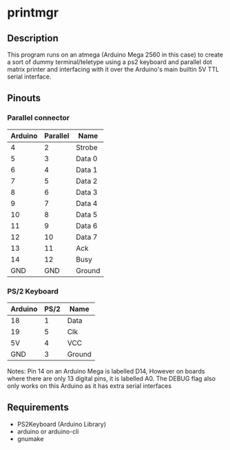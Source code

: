 # printmgr

## Description

This program runs on an atmega (Arduino Mega 2560 in this case) to create a sort
of dummy terminal/teletype using a ps2 keyboard and parallel dot matrix printer
and interfacing with it over the Arduino's main builtin 5V TTL serial interface.

## Pinouts

### Parallel connector

| Arduino   | Parallel  | Name   |
| ---       | ---       | ---    |
| 4         | 2         | Strobe |
| 5         | 3         | Data 0 |
| 6         | 4         | Data 1 |
| 7         | 5         | Data 2 |
| 8         | 6         | Data 3 |
| 9         | 7         | Data 4 |
| 10        | 8         | Data 5 |
| 11        | 9         | Data 6 |
| 12        | 10        | Data 7 |
| 13        | 11        | Ack    |
| 14        | 12        | Busy   |
| GND       | GND       | Ground |

### PS/2 Keyboard

| Arduino   | PS/2  | Name   |
| ---       | ---   | ---    |
| 18        | 1     | Data   |
| 19        | 5     | Clk    |
| 5V        | 4     | VCC    |
| GND       | 3     | Ground |

Notes: Pin 14 on an Arduino Mega is labelled D14, However on boards where there
are only 13 digital pins, it is labelled A0.
The DEBUG flag also only works on this Arduino as it has
extra serial interfaces

## Requirements

 - PS2Keyboard (Arduino Library)
 - arduino or arduino-cli
 - gnumake
